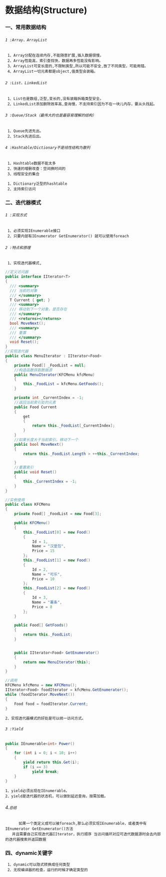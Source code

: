 # 数据结构(Structure)

### 一、常用数据结构

###### `1 :Array、ArrayList`
     1、Array分配在连续内存,不能随意扩展,插入数据很慢。
     2、Array性能高，索引查找快，数据再多性能没有影响。
     3、ArrayList可变长度的,不限制类型,所以可能不安全,放了不同类型，可能用错。
     4、ArrayList一切元素都是object,值类型会装箱。
     
###### `2 :List、LinkedList`
     1、List也是数组,泛型,变长的,没有装箱拆箱类型安全。
     2、LinkedList添加删除效率高,查询慢，不支持索引因为不在一块儿内存，要从头找起。
     
###### `3 :Queue/Stack（最伟大的也是最容易理解的结构）`
     1、Queue先进先出。
     2、Stack先进后出。
     
###### `4 :Hashtable/Dictionary不是线性结构为散列`
     1、Hashtable数据不能太多
     2、快速的增删改查：空间换时间的
     3、线程安全的集合

     1、Dictionary泛型的hashtable
     2、支持索引访问
     


### 二、迭代器模式

###### `1 :实现方式`
     1、必须实现IEnumerable接口
     2、只要内部有IEnumerator GetEnumerator() 就可以使用foreach
     
###### `2 :特点和原理`
     1、实现迭代器模式,
 ```.cs
 //定义访问器
 public interface IIterator<T>
 {
   /// <summary>
   /// 当前的对象
   /// </summary>
   T Current { get; }
   /// <summary>
   /// 移动到下一个对象，是否存在
   /// </summary>
   /// <returns></returns>
   bool MoveNext();
   /// <summary>
   /// 重置
   /// </summary>
   void Reset();
 }
 //实现迭代器
 public class MenuIterator : IIterator<Food>
 {
     private Food[] _FoodList = null;
     //构造函数获取数据源
     public MenuIterator(KFCMenu kfcMenu)
     {
         this._FoodList = kfcMenu.GetFoods();
     }

     private int _CurrentIndex = -1;
     //返回当前索引处的元素
     public Food Current
     {
         get
         {
             return this._FoodList[_CurrentIndex];
         }
     }
     //如果长度大于当前索引，移动下一个
     public bool MoveNext()
     {
         return this._FoodList.Length > ++this._CurrentIndex;

     }
     //重置索引
     public void Reset()
     {
         this._CurrentIndex = -1;
     }
 }
 
 //实例使用
 public class KFCMenu
 {
     private Food[] _FoodList = new Food[3];

     public KFCMenu()
     {
         this._FoodList[0] = new Food()
         {
             Id = 1,
             Name = "汉堡包",
             Price = 15
         };
         this._FoodList[1] = new Food()
         {
             Id = 2,
             Name = "可乐",
             Price = 10
         };
         this._FoodList[2] = new Food()
         {
             Id = 3,
             Name = "薯条",
             Price = 8
         };
     }

     public Food[] GetFoods()
     {
         return this._FoodList;
     }


     public IIterator<Food> GetEnumerator()
     {
         return new MenuIterator(this);
     }
}

//调用
 KFCMenu kfcMenu = new KFCMenu();
 IIterator<Food> foodIterator = kfcMenu.GetEnumerator();
 while (foodIterator.MoveNext())
 {
     Food food = foodIterator.Current;
 }
 ```
    2、实现迭代器模式的好处是可以统一访问方式。
    
###### `3 :Yield`
```.cs
public IEnumerable<int> Power()
{
    for (int i = 0; i < 10; i++)
    {
        yield return this.Get(i);
        if (i == 3)
            yield break;
    }
}
```
    1、yield必须出现在IEnumerable。
    2、yield是迭代器的状态机，可以做到延迟查询，按需加载。
    
###### 4.`总结`
     
          如果一个类定义成可以被foreach,那么必须实现IEnumerable，或者类中有IEnumerator GetEnumerator()方法
       并且需要自己实现迭代器IIterator，执行顺序 当访问循环对应可迭代数据源时会去内部的迭代器搜索并返回数据

### 四、dynamic关键字
     
     1、dynamic可以隐式转换成任何类型
     2、无视编译器的检查，运行的时候才确定类型的
